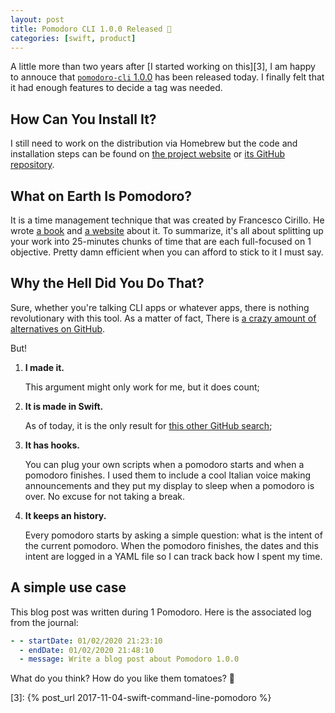 ```yaml
---
layout: post
title: Pomodoro CLI 1.0.0 Released 🎉
categories: [swift, product]
---
```


A little more than two years after [I started working on this][3], I am happy to
annouce that [`pomodoro-cli` 1.0.0][4] has been released today. I finally felt
that it had enough features to decide a tag was needed.

## How Can You Install It?

I still need to work on the distribution via Homebrew but the code and
installation steps can be found on [the project website][1] or [its GitHub
repository][2].

## What on Earth Is Pomodoro?

It is a time management technique that was created by Francesco Cirillo. He
wrote [a book][pb] and [a website][pw] about it. To summarize, it's all about
splitting up your work into 25-minutes chunks of time that are each full-focused
on 1 objective. Pretty damn efficient when you can afford to stick to it I must
say.

## Why the Hell Did You Do That?

Sure, whether you're talking CLI apps or whatever apps, there is nothing
revolutionary with this tool. As a matter of fact, There is [a crazy amount of
alternatives on GitHub][ghs].

But!

1. **I made it.**

   This argument might only work for me, but it does count;

1. **It is made in Swift.**

   As of today, it is the only result for [this other GitHub search][ghs2];

1. **It has hooks.**

   You can plug your own scripts when a pomodoro starts and when a pomodoro
   finishes. I used them to include a cool Italian voice making announcements
   and they put my display to sleep when a pomodoro is over. No excuse for not
   taking a break.

1. **It keeps an history.**

   Every pomodoro starts by asking a simple question: what is the intent of the
   current pomodoro. When the pomodoro finishes, the dates and this intent are
   logged in a YAML file so I can track back how I spent my time.

## A simple use case

This blog post was written during 1 Pomodoro. Here is the associated log from
the journal:

```yml
- - startDate: 01/02/2020 21:23:10
  - endDate: 01/02/2020 21:48:10
  - message: Write a blog post about Pomodoro 1.0.0
```

What do you think? How do you like them tomatoes? 🍅

[1]: https://dirtyhenry.github.io/pomodoro-cli/ "Jazzy docs for Pomodoro CLI"
[2]:
  https://github.com/dirtyhenry/pomodoro-cli
  "GitHub repository for Pomodoro CLI"
[pb]:
  https://francescocirillo.com/products/the-pomodoro-technique-book-us-edition
  "The Pomodoro Technique Book"
[pw]: https://pomodorotechnique.com/ "The Pomodoro Technique Website"
[ghs]:
  https://github.com/search?q=pomodoro+cli
  "GitHub search results for Pomodoro and CLI"
[ghs2]:
  https://github.com/search?q=pomodoro+cli+language%3ASwift
  "GitHub search results for Pomodoro, CLI AND Swift"
[4]: https://github.com/dirtyhenry/pomodoro-cli/releases

[3]: {% post_url 2017-11-04-swift-command-line-pomodoro %}
